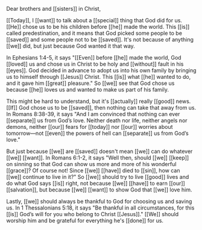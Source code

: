 Dear brothers and [[sisters]] in Christ,

[[Today]], I [[want]] to talk about a [[special]] thing that God did for us. [[He]] chose us to be his children before [[he]] made the world. This [[is]] called predestination, and it means that God picked some people to be [[saved]] and some people not to be [[saved]]. It's not because of anything [[we]] did, but just because God wanted it that way.

In Ephesians 1:4-5, it says "[[Even]] before [[he]] made the world, God [[loved]] us and chose us in Christ to be holy and [[without]] fault in his [[eyes]]. God decided in advance to adopt us into his own family by bringing us to himself through [[Jesus]] Christ. This [[is]] what [[he]] wanted to do, and it gave him [[great]] pleasure." So [[we]] see that God chose us because [[he]] loves us and wanted to make us part of his family.

This might be hard to understand, but it's [[actually]] really [[good]] news. [[If]] God chose us to be [[saved]], then nothing can take that away from us. In Romans 8:38-39, it says "And I am convinced that nothing can ever [[separate]] us from God’s love. Neither death nor life, neither angels nor demons, neither [[our]] fears for [[today]] nor [[our]] worries about tomorrow—not [[even]] the powers of hell can [[separate]] us from God’s love."

But just because [[we]] are [[saved]] doesn't mean [[we]] can do whatever [[we]] [[want]]. In Romans 6:1-2, it says "Well then, should [[we]] [[keep]] on sinning so that God can show us more and more of his wonderful [[grace]]? Of course not! Since [[we]] [[have]] died to [[sin]], how can [[we]] continue to live in it?" So [[we]] should try to live [[good]] lives and do what God says [[is]] right, not because [[we]] [[have]] to earn [[our]] [[salvation]], but because [[we]] [[want]] to show God that [[we]] love him.

Lastly, [[we]] should always be thankful to God for choosing us and saving us. In 1 Thessalonians 5:18, it says "Be thankful in all circumstances, for this [[is]] God’s will for you who belong to Christ [[Jesus]]." [[We]] should worship him and be grateful for everything he's [[done]] for us.

